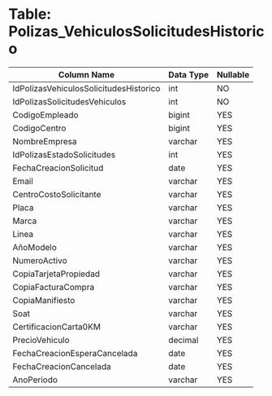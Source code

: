 # Table: Polizas_VehiculosSolicitudesHistorico

| Column Name | Data Type | Nullable |
|-------------|-----------|----------|
| IdPolizasVehiculosSolicitudesHistorico | int | NO |
| IdPolizasSolicitudesVehiculos | int | NO |
| CodigoEmpleado | bigint | YES |
| CodigoCentro | bigint | YES |
| NombreEmpresa | varchar | YES |
| IdPolizasEstadoSolicitudes | int | YES |
| FechaCreacionSolicitud | date | YES |
| Email | varchar | YES |
| CentroCostoSolicitante | varchar | YES |
| Placa | varchar | YES |
| Marca | varchar | YES |
| Linea | varchar | YES |
| AñoModelo | varchar | YES |
| NumeroActivo | varchar | YES |
| CopiaTarjetaPropiedad | varchar | YES |
| CopiaFacturaCompra | varchar | YES |
| CopiaManifiesto | varchar | YES |
| Soat | varchar | YES |
| CertificacionCarta0KM | varchar | YES |
| PrecioVehiculo | decimal | YES |
| FechaCreacionEsperaCancelada | date | YES |
| FechaCreacionCancelada | date | YES |
| AnoPeriodo | varchar | YES |
